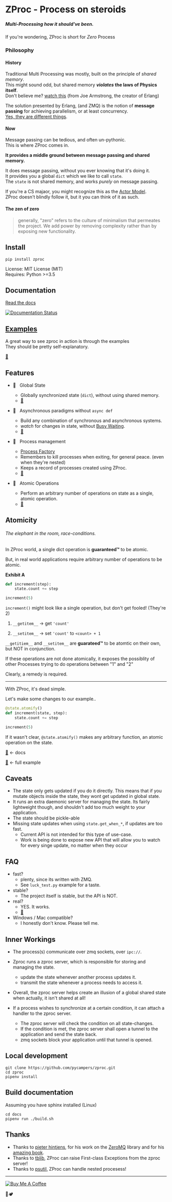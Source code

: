 # ZProc - Process on steroids
##### Multi-Processing how it should've been.

If you're wondering, ZProc is short for _Zero_ Process


### Philosophy
#### History
Traditional Multi Processing was mostly, built on the principle of _shared memory_.  
This might sound odd, but shared memory ___violates_ the laws of Physics itself__.  
Don't believe me? [watch this](https://www.youtube.com/watch?v=bo5WL5IQAd0) (from Joe Armstrong, the creator of Erlang)  

The solution presented by Erlang, (and ZMQ) is the notion of __message passing__ for achieving parallelism, or at least concurrency.  
[Yes, they are different things](https://joearms.github.io/published/2013-04-05-concurrent-and-parallel-programming.html).

#### Now

Message passing can be tedious, and often un-pythonic.  
This is where ZProc comes in.  

__It provides a middle ground between message passing and shared memory.__

It does message passing, without you ever knowing that it's doing it.  
It provides you a global `dict` which we like to call `state`.  
The `state` is not shared memory, and works _purely_ on message passing.

If you're a CS majaor, you might recognize this as the [Actor Model](https://en.wikipedia.org/wiki/Actor_model).  
ZProc doesn't blindly follow it, but it you can think of it as such.

#### The zen of zero

> generally, "zero" refers to the culture of minimalism that permeates the project. We add power by removing complexity rather than by exposing new functionality.

## Install
`pip install zproc`

License: MIT License (MIT)  
Requires: Python >=3.5      

## Documentation
[Read the docs](http://zproc.readthedocs.io/en/latest/)

[![Documentation Status](https://readthedocs.org/projects/zproc/badge/?version=latest)](https://zproc.readthedocs.io/en/latest/?badge=latest)


## [Examples](examples)

A great way to see zproc in action is through the examples  
They should be pretty self-explanatory.  

[🔖](examples)  


## Features

- 🌠 &nbsp; Global State
    - Globally synchronized state (`dict`), without using shared memory.
    - [🔖](#inner-workings)

- 🌠 &nbsp; Asynchronous paradigms without `async def`
    - Build any combination of synchronous and asynchronous systems.
    - _watch_ for changes in state, without [Busy Waiting](https://en.wikipedia.org/wiki/Busy_waiting).
    - [🔖](http://zproc.readthedocs.io/en/latest/source/zproc.html#zproc.zproc.ZeroState)

- 🌠 &nbsp; Process management
    - [Process Factory](http://zproc.readthedocs.io/en/latest/source/zproc.html#zproc.zproc.Context.process_factory)
    - Remembers to kill processes when exiting, for general peace. (even when they're nested)
    - Keeps a record of processes created using ZProc.
    - [🔖](http://zproc.readthedocs.io/en/latest/source/zproc.html#zproc.zproc.Context)

- 🌠 &nbsp; Atomic Operations
    - Perform an arbitrary number of operations on state as a single, atomic operation.
    - [🔖](#atomicity)

## Atomicity
###### The elephant in the room, race-conditions.

In ZProc world, a single dict operation is __guaranteed™__ to be atomic.

But, in real world applications require arbitrary number of operations to be atomic.   

__Exhibit A__

```python
def increment(step):
    state.count += step

increment(5)
```

`increment()` might look like a single operation, but don't get fooled! (They're 2)

1. `__getitem__`  -> get `'count'` 

2. `__setitem__`  -> set `'count'` to `<count> + 1`

`__getitiem__` and `__setitem__` are __guarateed™__ to be atomtic on their own, but NOT in conjunction. 

If these operations are not done atomically,
it exposes the possiblity of other Processes trying to do operations between "1" and "2"


Clearly, a remedy is required.

---
With ZProc, it's dead simple. 

Let's make some changes to our example..
```python
@state.atomify()
def increment(state, step):
    state.count += step

increment(5)
```


If it wasn't clear, `@state.atomify()` makes any arbitrary function, an atomic operation on the state.  

[🔖](http://zproc.readthedocs.io/en/latest/source/zproc.html#zproc.zproc.ZeroState.atomify) <- docs

[🔖](examples/atomicity.py) <- full example

## Caveats

- The state only gets updated if you do it directly. This means that if you mutate objects inside the state, they wont get updated in global state.
- It runs an extra daemonic server for managing the state. Its fairly lightweight though, and shouldn't add too much weight to your application.
- The state should be pickle-able
- Missing state updates when using `state.get_when_*`, if updates are too fast.
    - Current API is not intended for this type of use-case.
    - Work is being done to expose new API that will allow you to watch for every singe update, no matter when they occur

## FAQ
- fast?
    - plenty, since its written with ZMQ.
    - See `luck_test.py` example for a taste.
- stable?
    - The project itself is stable, but the API is NOT.
- real?
    - YES. It works. 
    - [🔖](https://github.com/pycampers/muro)
- Windows / Mac compatible?
    - I honestly don't know. Please tell me.

## Inner Workings

- The process(s) communicate over zmq sockets, over `ipc://`.

- Zproc runs a zproc server, which is responsible for storing and managing the state.
    - update the state whenever another process updates it.
    - transmit the state whenever a process needs to access it.

- Overall, the zproc server helps create an illusion of a global shared state when actually, it isn't shared at all!

- If a process wishes to synchronize at a certain condition, it can attach a handler to the zproc server.
    - The zproc server will check the condition on all state-changes.
    - If the condition is met, the zproc server shall open a tunnel to the application and send the state back.
    - zmq sockets block your application until that tunnel is opened.

## Local development
```
git clone https://github.com/pycampers/zproc.git
cd zproc
pipenv install
```

## Build documentation

Assuming you have sphinx installed (Linux)
```
cd docs
pipenv run ./build.sh
```

## Thanks
- Thanks to [pieter hintjens](http://hintjens.com/), for his work on the [ZeroMQ](http://zeromq.org/) library and for his [amazing book](http://zguide.zeromq.org/).
- Thanks to [tblib](https://github.com/ionelmc/python-tblib), ZProc can raise First-class Exceptions from the zproc server!
- Thanks to [psutil](https://github.com/giampaolo/psutil), ZProc can handle nested procesess!

---

<a href="https://www.buymeacoffee.com/u75YezVri" target="_blank"><img src="https://www.buymeacoffee.com/assets/img/custom_images/black_img.png" alt="Buy Me A Coffee" style="height: auto !important;width: auto !important;" ></a>


🐍🏕️

